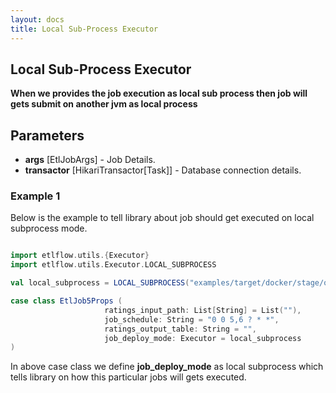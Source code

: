 ```yaml
---
layout: docs
title: Local Sub-Process Executor
---
```


## Local Sub-Process Executor

**When we provides the job execution as local sub process then job will gets submit on another jvm as local process**

## Parameters
* **args** [EtlJobArgs] - Job Details.
* **transactor** [HikariTransactor[Task]] - Database connection details. 

### Example 1
Below is the example to tell library about job should get executed on local subprocess mode.

```scala mdoc

import etlflow.utils.{Executor}
import etlflow.utils.Executor.LOCAL_SUBPROCESS

val local_subprocess = LOCAL_SUBPROCESS("examples/target/docker/stage/opt/docker/bin/load-data",heap_min_memory = "-Xms100m",heap_max_memory = "-Xms100m")

case class EtlJob5Props (
                     ratings_input_path: List[String] = List(""),
                     job_schedule: String = "0 0 5,6 ? * *",
                     ratings_output_table: String = "",
                     job_deploy_mode: Executor = local_subprocess
)
```                     
In above case class we define **job_deploy_mode** as local subprocess which tells library on how this particular jobs will gets executed.             
          
          